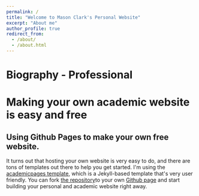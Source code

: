 ```yaml
---
permalink: /
title: "Welcome to Mason Clark's Personal Website"
excerpt: "About me"
author_profile: true
redirect_from: 
  - /about/
  - /about.html
---
```


# Biography - Professional






# Making your own academic website is easy and free

## Using Github Pages to make your own free website.

It turns out that hosting your own website is very easy to do, and there are tons of templates out there to help you get started. I'm using the [academicpages template](https://github.com/academicpages/academicpages.github.io), which is a Jekyll-based template that's very user friendly. You can fork [the repository](https://github.com/academicpages)to your own [Github page](https://github.com) and start building your personal and academic website right away. 



